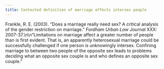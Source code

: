 ```yaml
---
title: Contested definition of marriage affects intersex people
---
```


Frankle, R. E. (2003). &#8220;Does a marriage really need sex? A critical analysis of the gender restriction on marriage.&#8221; _Fordham Urban Law Journal_ <span class="caps">XXX</span>: 2007-37.\n\n&#8220;Limitations on marriage affect a greater number of people than is first evident. That is, an apparently heterosexual marriage could be successfully challenged if one person is unknowingly intersex. Confining marriage to between two people of the opposite sex leads to problems deciding what an opposite sex couple is and who defines an opposite sex couple.&#8221;
